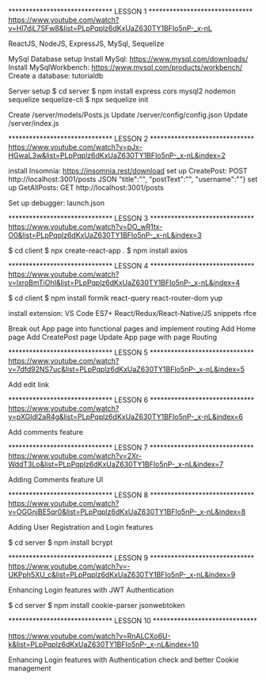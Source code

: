 ****************************** LESSON 1 ******************************
https://www.youtube.com/watch?v=Hl7diL7SFw8&list=PLpPqplz6dKxUaZ630TY1BFIo5nP-_x-nL

ReactJS, NodeJS, ExpressJS, MySql, Sequelize

MySql Database setup
  Install MySql: https://www.mysql.com/downloads/ 
  Install MySqlWorkbench: https://www.mysql.com/products/workbench/
  Create a database: tutorialdb

Server setup
  $ cd server 
  $ npm install express cors mysql2 nodemon sequelize sequelize-cli
  $ npx sequelize init

  Create /server/models/Posts.js
  Update /server/config/config.json
  Update /server/index.js

****************************** LESSON 2 ******************************
https://www.youtube.com/watch?v=pJx-HGwaL3w&list=PLpPqplz6dKxUaZ630TY1BFIo5nP-_x-nL&index=2

install Insomnia: https://insomnia.rest/download
  set up CreatePost: POST http://localhost:3001/posts JSON "title":"",	"postText":"", "username":""} 
  set up GetAllPosts: GET http://localhost:3001/posts 

Set up debugger: launch.json

****************************** LESSON 3 ******************************
https://www.youtube.com/watch?v=DO_wR1tx-O0&list=PLpPqplz6dKxUaZ630TY1BFIo5nP-_x-nL&index=3

$ cd client
$ npx create-react-app .
$ npm install axios

****************************** LESSON 4 ******************************
https://www.youtube.com/watch?v=lxroBmTiOhI&list=PLpPqplz6dKxUaZ630TY1BFIo5nP-_x-nL&index=4

$ cd client
$ npm install formik react-query react-router-dom yup

install extension: VS Code ES7+ React/Redux/React-Native/JS snippets
  rfce

Break out App page into functional pages and implement routing
  Add Home page
  Add CreatePost page
  Update App page with page Routing
  
****************************** LESSON 5 ******************************
https://www.youtube.com/watch?v=7dfd92NS7uc&list=PLpPqplz6dKxUaZ630TY1BFIo5nP-_x-nL&index=5

Add edit link

****************************** LESSON 6 ******************************
https://www.youtube.com/watch?v=pXGIdl2aR4g&list=PLpPqplz6dKxUaZ630TY1BFIo5nP-_x-nL&index=6

Add comments feature

****************************** LESSON 7 ******************************
https://www.youtube.com/watch?v=2Xr-WddT3Lo&list=PLpPqplz6dKxUaZ630TY1BFIo5nP-_x-nL&index=7

Adding Comments feature UI

****************************** LESSON 8 ******************************
https://www.youtube.com/watch?v=OGGnjBE5qr0&list=PLpPqplz6dKxUaZ630TY1BFIo5nP-_x-nL&index=8

Adding User Registration and Login features

$ cd server
$ npm install bcrypt

****************************** LESSON 9 ******************************
https://www.youtube.com/watch?v=-UKPph5XU_c&list=PLpPqplz6dKxUaZ630TY1BFIo5nP-_x-nL&index=9

Enhancing Login features with JWT Authentication

$ cd server
$ npm install cookie-parser jsonwebtoken

****************************** LESSON 10 ******************************

https://www.youtube.com/watch?v=RnALCXo6U-k&list=PLpPqplz6dKxUaZ630TY1BFIo5nP-_x-nL&index=10

Enhancing Login features with Authentication check and better Cookie management

